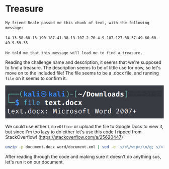 
# Treasure

```
My friend Beale passed me this chunk of text, with the following message:

14-13-58-60-13-190-187-41-38-13-107-2-70-4-9-107-127-38-37-49-60-60-49-9-59-35

He told me that this message will lead me to find a treasure.
```

Reading the challenge name and description, it seems that we're supposed to find a treasure. The description seems to be of little use for now, so let's move on to the included file! The file seems to be a .docx file, and running `file` on it seems to confirm it.

![Running file command](/CHF_2022/treasure/images/filecommand.png)

We could use either `LibreOffice` or upload the file to Google Docs to view it, but since I'm too lazy to do either let's use this code I ripped from StackOverflow! (https://stackoverflow.com/a/25620447)

```bash
unzip -p document.docx word/document.xml | sed -e 's/<\/w:p>/\n/g; s/<[^>]\{1,\}>//g; s/[^[:print:]\n]\{1,\}//g'
```

After reading through the code and making sure it doesn't do anything sus, let's run it on our document.
